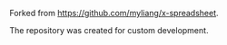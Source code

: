 Forked from https://github.com/myliang/x-spreadsheet.

The repository was created for custom development.
